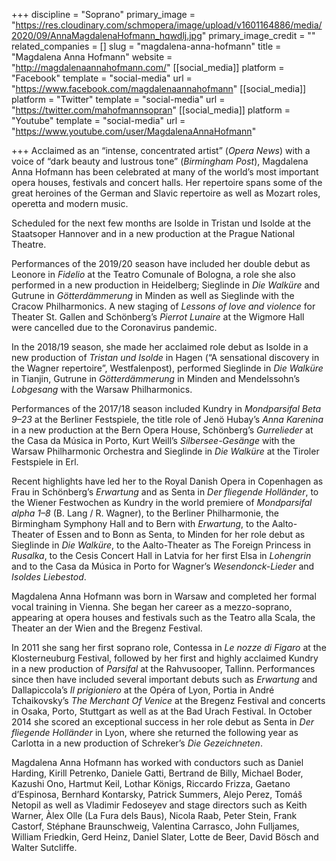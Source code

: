 +++
discipline = "Soprano"
primary_image = "https://res.cloudinary.com/schmopera/image/upload/v1601164886/media/2020/09/AnnaMagdalenaHofmann_hqwdlj.jpg"
primary_image_credit = ""
related_companies = []
slug = "magdalena-anna-hofmann"
title = "Magdalena Anna Hofmann"
website = "http://magdalenaannahofmann.com/"
[[social_media]]
platform = "Facebook"
template = "social-media"
url = "https://www.facebook.com/magdalenaannahofmann"
[[social_media]]
platform = "Twitter"
template = "social-media"
url = "https://twitter.com/mahofmannsopran"
[[social_media]]
platform = "Youtube"
template = "social-media"
url = "https://www.youtube.com/user/MagdalenaAnnaHofmann"

+++
Acclaimed as an “intense, concentrated artist” (_Opera News_) with a voice of “dark beauty and lustrous tone” (_Birmingham Post_), Magdalena Anna Hofmann has been celebrated at many of the world’s most important opera houses, festivals and concert halls. Her repertoire spans some of the great heroines of the German and Slavic repertoire as well as Mozart roles, operetta and modern music.

Scheduled for the next few months are Isolde in Tristan und Isolde at the Staatsoper Hannover and in a new production at the Prague National Theatre.

Performances of the 2019/20 season have included her double debut as Leonore in _Fidelio_ at the Teatro Comunale of Bologna, a role she also performed in a new production in Heidelberg; Sieglinde in _Die Walküre_ and Gutrune in _Götterdämmerung_ in Minden as well as Sieglinde with the Cracow Philharmonics. A new staging of _Lessons of love and violence_ for Theater St. Gallen and Schönberg’s _Pierrot Lunaire_ at the Wigmore Hall were cancelled due to the Coronavirus pandemic.

In the 2018/19 season, she made her acclaimed role debut as Isolde in a new production of _Tristan und Isolde_ in Hagen (“A sensational discovery in the Wagner repertoire”, Westfalenpost), performed Sieglinde in _Die Walküre_ in Tianjin, Gutrune in _Götterdämmerung_ in Minden and Mendelssohn’s _Lobgesang_ with the Warsaw Philharmonics.

Performances of the 2017/18 season included Kundry in _Mondparsifal Beta 9–23_ at the Berliner Festspiele, the title role of Jenö Hubay’s _Anna Karenina_ in a new production at the Bern Opera House, Schönberg’s _Gurrelieder_ at the Casa da Música in Porto, Kurt Weill’s _Silbersee-Gesänge_ with the Warsaw Philharmonic Orchestra and Sieglinde in _Die Walküre_ at the Tiroler Festspiele in Erl.

Recent highlights have led her to the Royal Danish Opera in Copenhagen as Frau in Schönberg’s _Erwartung_ and as Senta in _Der fliegende Holländer_, to the Wiener Festwochen as Kundry in the world premiere of _Mondparsifal alpha 1–8_ (B. Lang / R. Wagner), to the Berliner Philharmonie, the Birmingham Symphony Hall and to Bern with _Erwartung_, to the Aalto-Theater of Essen and to Bonn as Senta, to Minden for her role debut as Sieglinde in _Die Walküre_, to the Aalto-Theater as The Foreign Princess in _Rusalka_, to the Cesis Concert Hall in Latvia for her first Elsa in _Lohengrin_ and to the Casa da Música in Porto for Wagner’s _Wesendonck-Lieder_ and _Isoldes Liebestod_.

Magdalena Anna Hofmann was born in Warsaw and completed her formal vocal training in Vienna. She began her career as a mezzo-soprano, appearing at opera houses and festivals such as the Teatro alla Scala, the Theater an der Wien and the Bregenz Festival.

In 2011 she sang her first soprano role, Contessa in _Le nozze di Figaro_ at the Klosterneuburg Festival, followed by her first and highly acclaimed Kundry in a new production of _Parsifal_ at the Rahvusooper, Tallinn. Performances since then have included several important debuts such as _Erwartung_ and Dallapiccola’s _Il prigioniero_ at the Opéra of Lyon, Portia in André Tchaikovsky’s _The Merchant Of Venice_ at the Bregenz Festival and concerts in Osaka, Porto, Stuttgart as well as at the Bad Urach Festival. In October 2014 she scored an exceptional success in her role debut as Senta in _Der fliegende Holländer_ in Lyon, where she returned the following year as Carlotta in a new production of Schreker’s _Die Gezeichneten_.

Magdalena Anna Hofmann has worked with conductors such as Daniel Harding, Kirill Petrenko, Daniele Gatti, Bertrand de Billy, Michael Boder, Kazushi Ono, Hartmut Keil, Lothar Königs, Riccardo Frizza, Gaetano d’Espinosa, Bernhard Kontarsky, Patrick Summers, Alejo Perez, Tomáš Netopil as well as Vladimir Fedoseyev and stage directors such as Keith Warner, Àlex Olle (La Fura dels Baus), Nicola Raab, Peter Stein, Frank Castorf, Stéphane Braunschweig, Valentina Carrasco, John Fulljames, William Friedkin, Gerd Heinz, Daniel Slater, Lotte de Beer, David Bösch and Walter Sutcliffe.